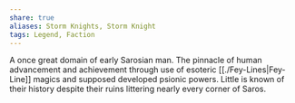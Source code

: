 ```yaml
---
share: true
aliases: Storm Knights, Storm Knight
tags: Legend, Faction
---
```



A once great domain of early Sarosian man. The pinnacle of human advancement and achievement through use of esoteric [[./Fey-Lines|Fey-Line]] magics and supposed developed psionic powers. Little is known of their history despite their ruins littering nearly every corner of Saros.